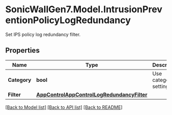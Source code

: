 # SonicWallGen7.Model.IntrusionPreventionPolicyLogRedundancy
Set IPS policy log redundancy filter.

## Properties

Name | Type | Description | Notes
------------ | ------------- | ------------- | -------------
**Category** | **bool** | Use category setting. | [optional] 
**Filter** | [**AppControlAppControlLogRedundancyFilter**](AppControlAppControlLogRedundancyFilter.md) |  | [optional] 

[[Back to Model list]](../README.md#documentation-for-models) [[Back to API list]](../README.md#documentation-for-api-endpoints) [[Back to README]](../README.md)

